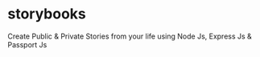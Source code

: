 # storybooks
Create Public &amp; Private Stories from your life using Node Js, Express Js &amp; Passport Js

